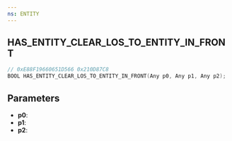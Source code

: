 ```yaml
---
ns: ENTITY
---
```

## HAS_ENTITY_CLEAR_LOS_TO_ENTITY_IN_FRONT

```c
// 0xE88F19660651D566 0x210D87C8
BOOL HAS_ENTITY_CLEAR_LOS_TO_ENTITY_IN_FRONT(Any p0, Any p1, Any p2);
```

## Parameters
* **p0**:
* **p1**:
* **p2**:
